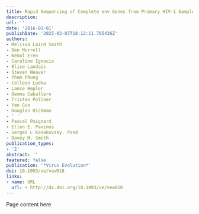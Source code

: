 ```yaml
---
title: Rapid Sequencing of Complete env Genes from Primary HIV-1 Samples
description:
url: ''
date: '2016-01-01'
publishDate: '2025-03-07T18:12:11.705436Z'
authors:
- Melissa Laird Smith
- Ben Murrell
- Kemal Eren
- Caroline Ignacio
- Elise Landais
- Steven Weaver
- Pham Phung
- Colleen Ludka
- Lance Hepler
- Gemma Caballero
- Tristan Pollner
- Yan Guo
- Douglas Richman
- ' '
- Pascal Poignard
- Ellen E. Paxinos
- Sergei L Kosakovsky. Pond
- Davey M. Smith
publication_types:
- '2'
abstract: ''
featured: false
publication: '*Virus Evolution*'
doi: 10.1093/ve/vew018
links:
- name: URL
  url: + http://dx.doi.org/10.1093/ve/vew018
---
```


Page content here